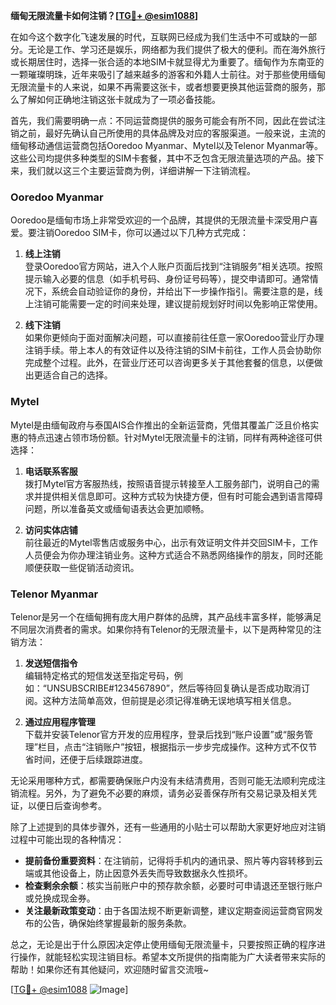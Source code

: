 **缅甸无限流量卡如何注销？[[TG💪+ @esim1088](https://t.me/s/esim1088)]**

在如今这个数字化飞速发展的时代，互联网已经成为我们生活中不可或缺的一部分。无论是工作、学习还是娱乐，网络都为我们提供了极大的便利。而在海外旅行或长期居住时，选择一张合适的本地SIM卡就显得尤为重要了。缅甸作为东南亚的一颗璀璨明珠，近年来吸引了越来越多的游客和外籍人士前往。对于那些使用缅甸无限流量卡的人来说，如果不再需要这张卡，或者想要更换其他运营商的服务，那么了解如何正确地注销这张卡就成为了一项必备技能。

首先，我们需要明确一点：不同运营商提供的服务可能会有所不同，因此在尝试注销之前，最好先确认自己所使用的具体品牌及对应的客服渠道。一般来说，主流的缅甸移动通信运营商包括Ooredoo Myanmar、Mytel以及Telenor Myanmar等。这些公司均提供多种类型的SIM卡套餐，其中不乏包含无限流量选项的产品。接下来，我们就以这三个主要运营商为例，详细讲解一下注销流程。

### Ooredoo Myanmar

Ooredoo是缅甸市场上非常受欢迎的一个品牌，其提供的无限流量卡深受用户喜爱。要注销Ooredoo SIM卡，你可以通过以下几种方式完成：

1. **线上注销**  
   登录Ooredoo官方网站，进入个人账户页面后找到“注销服务”相关选项。按照提示输入必要的信息（如手机号码、身份证号码等），提交申请即可。通常情况下，系统会自动验证你的身份，并给出下一步操作指引。需要注意的是，线上注销可能需要一定的时间来处理，建议提前规划好时间以免影响正常使用。

2. **线下注销**  
   如果你更倾向于面对面解决问题，可以直接前往任意一家Ooredoo营业厅办理注销手续。带上本人的有效证件以及待注销的SIM卡前往，工作人员会协助你完成整个过程。此外，在营业厅还可以咨询更多关于其他套餐的信息，以便做出更适合自己的选择。

### Mytel

Mytel是由缅甸政府与泰国AIS合作推出的全新运营商，凭借其覆盖广泛且价格实惠的特点迅速占领市场份额。针对Mytel无限流量卡的注销，同样有两种途径可供选择：

1. **电话联系客服**  
   拨打Mytel官方客服热线，按照语音提示转接至人工服务部门，说明自己的需求并提供相关信息即可。这种方式较为快捷方便，但有时可能会遇到语言障碍问题，所以准备英文或缅甸语表达会更加顺畅。

2. **访问实体店铺**  
   前往最近的Mytel零售店或服务中心，出示有效证明文件并交回SIM卡，工作人员便会为你办理注销业务。这种方式适合不熟悉网络操作的朋友，同时还能顺便获取一些促销活动资讯。

### Telenor Myanmar

Telenor是另一个在缅甸拥有庞大用户群体的品牌，其产品线丰富多样，能够满足不同层次消费者的需求。如果你持有Telenor的无限流量卡，以下是两种常见的注销方法：

1. **发送短信指令**  
   编辑特定格式的短信发送至指定号码，例如：“UNSUBSCRIBE#1234567890”，然后等待回复确认是否成功取消订阅。这种方法简单高效，但前提是必须记得准确无误地填写相关信息。

2. **通过应用程序管理**  
   下载并安装Telenor官方开发的应用程序，登录后找到“账户设置”或“服务管理”栏目，点击“注销账户”按钮，根据指示一步步完成操作。这种方式不仅节省时间，还便于后续跟踪进度。

无论采用哪种方式，都需要确保账户内没有未结清费用，否则可能无法顺利完成注销流程。另外，为了避免不必要的麻烦，请务必妥善保存所有交易记录及相关凭证，以便日后查询参考。

除了上述提到的具体步骤外，还有一些通用的小贴士可以帮助大家更好地应对注销过程中可能出现的各种情况：

- **提前备份重要资料**：在注销前，记得将手机内的通讯录、照片等内容转移到云端或其他设备上，防止因意外丢失而导致数据永久性损坏。
- **检查剩余余额**：核实当前账户中的预存款余额，必要时可申请退还至银行账户或兑换成现金券。
- **关注最新政策变动**：由于各国法规不断更新调整，建议定期查阅运营商官网发布的公告，确保始终掌握最新的服务条款。

总之，无论是出于什么原因决定停止使用缅甸无限流量卡，只要按照正确的程序进行操作，就能轻松实现注销目标。希望本文所提供的指南能为广大读者带来实际的帮助！如果你还有其他疑问，欢迎随时留言交流哦~

[[TG💪+ @esim1088](https://t.me/s/esim1088) ![Image](https://i.postimg.cc/4NQfJmqS/Snipaste-2025-05-13-00-14-12.png)]
